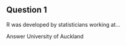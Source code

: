 Question 1
----------
R was developed by statisticians working at...

Answer
University of Auckland
